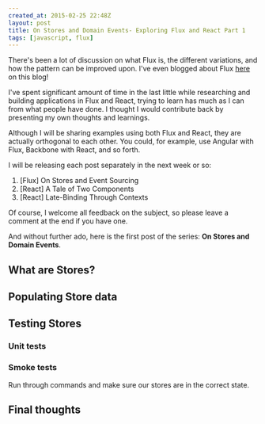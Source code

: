 ```yaml
---
created_at: 2015-02-25 22:48Z
layout: post
title: On Stores and Domain Events- Exploring Flux and React Part 1
tags: [javascript, flux]
---
```


There's been a lot of discussion on what Flux is, the different variations, and how the pattern can be improved upon.
I've even blogged about Flux [here](http://jaysoo.ca/2015/02/06/what-the-flux/) on this blog!

I've spent significant amount of time in the last little while researching and building applications in Flux and React, trying
to learn has much as I can from what people have done. I thought I would contribute back by presenting my own thoughts and
learnings.

Although I will be sharing examples using both Flux and React, they are actually orthogonal to each other. You could, for example, use Angular with Flux, Backbone with React, and so forth.

I will be releasing each post separately in the next week or so:

1. [Flux] On Stores and Event Sourcing
2. [React] A Tale of Two Components
3. [React] Late-Binding Through Contexts

Of course, I welcome all feedback on the subject, so please leave a comment at the end if you have one.

And without further ado, here is the first post of the series: **On Stores and Domain Events**.

## What are Stores?

## Populating Store data

## Testing Stores

### Unit tests

### Smoke tests

Run through commands and make sure our stores are in the correct state.

## Final thoughts

